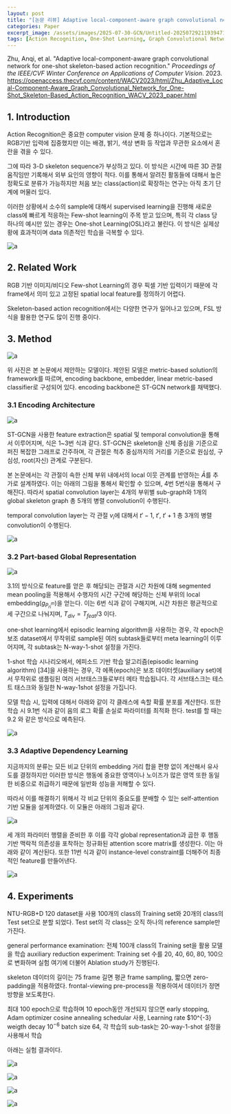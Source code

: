 ```yaml
---
layout: post
title: "[논문 리뷰] Adaptive local-component-aware graph convolutional network for one-shot skeleton-based action recognition"
categories: Paper
excerpt_image: /assets/images/2025-07-30-GCN/Untitled-20250729211939471.webp
tags: [Action Recognition, One-Shot Learning, Graph Convolutional Network]
---
```


Zhu, Anqi, et al. "Adaptive local-component-aware graph convolutional network for one-shot skeleton-based action recognition." _Proceedings of the IEEE/CVF Winter Conference on Applications of Computer Vision_. 2023. https://openaccess.thecvf.com/content/WACV2023/html/Zhu_Adaptive_Local-Component-Aware_Graph_Convolutional_Network_for_One-Shot_Skeleton-Based_Action_Recognition_WACV_2023_paper.html

## 1. Introduction

Action Recognition은 중요한 computer vision 문제 중 하나이다. 기본적으로는 RGB기반 입력에 집중했지만 이는 배경, 밝기, 색상 변화 등 작업과 무관한 요소에서 혼란을 겪을 수 있다.

그에 따라 3-D skeleton sequence가 부상하고 있다. 이 방식은 시간에 따른 3D 관절 움직임만 기록해서 외부 요인의 영향이 적다. 이를 통해서 알려진 활동들에 대해서 높은 정확도로 분류가 가능하지만 처음 보는 class(action)로 확장하는 연구는 아직 초기 단계에 머물러 있다.

이러한 상황에서 소수의 sample에 대해서 supervised learning을 진행해 새로운 class에 빠르게 적응하는 Few-shot learning이 주목 받고 있으며, 특히 각 class 당 하나의 예시만 있는 경우는 One-shot Learning(OSL)라고 불린다. 이 방식은 실제상황에 효과적이며 data 의존적인 학습을 극복할 수 있다.

![a](/assets/images/2025-07-30-GCN/Untitled-20250729211939471.webp)


## 2. Related Work

RGB 기반 이미지/비디오 Few-shot Learning의 경우 픽셀 기반 입력이기 때문에 각 frame에서 의미 있고 고정된 spatial local feature를 정의하기 어렵다. 

Skeleton-based action recognition에서는 다양한 연구가 일어나고 있으며, FSL 방식을 활용한 연구도 많이 진행 중이다.


## 3. Method

![a](/assets/images/2025-07-30-GCN/Untitled-20250729214659684.webp)

위 사진은 본 논문에서 제안하는 모델이다. 제안된 모델은 metric-based solution의 framework를 따르며, encoding backbone, embedder, linear metric-based classifier로 구성되어 있다. encoding backbone은 ST-GCN network를 채택했다. 


### 3.1 Encoding Architecture

![a](/assets/images/2025-07-30-GCN/aa.png)

ST-GCN을 사용한 feature extraction은 spatial 및 temporal convolution을 통해서 이루어지며, 식은 1~3번 식과 같다. ST-GCN은 skeleton을 신체 중심을 기준으로 퍼진 복잡한 그래프로 간주하며, 각 관절은 척추 중심까지의 거리를 기준으로 원심성, 구심성, root(자신) 관계로 구분된다. 

본 논문에서는 각 관절이 속한 신체 부위 내에서의 local 이웃 관계를 반영하는 $\bar{A}$를 추가로 설계하였다. 이는 아래의 그림을 통해서 확인할 수 있으며, 4번 5번식을 통해서 구해진다. 따라서 spatial convolution layer는 4개의 부위별 sub-graph와 1개의 global skeleton graph 총 5개의 병렬 convolution이 수행된다. 

temporal convolution layer는 각 관절 $v_i$에 대해서 $t' - 1$, $t'$, $t'+1$ 총 3개의 병렬 convolution이 수행된다. 

![a](/assets/images/2025-07-30-GCN/Untitled-20250729214728611.webp)

### 3.2 Part-based Global Representation

![a](/assets/images/2025-07-30-GCN/bb.png)

3.1의 방식으로 feature를 얻은 후 해당되는 관절과 시간 차원에 대해 segmented mean pooling을 적용해서 수행자의 시간 구간에 해당하는 신체 부위의 local embedding($g_{P^m_{ri}}$)을 얻는다. 이는 6번 식과 같이 구해지며, 시간 차원은 평균적으로 세 구간으로 나눠지며, $T_{div} = T_{feat} / 3$ 이다.

one-shot learning에서 episodic learning algorithm을 사용하는 경우, 각 epoch은 보조 dataset에서 무작위로 sample된 여러 subtask들로부터 meta learning이 이루어지며, 각 subtask는 N-way-1-shot 설정을 가진다. 

1-shot 학습 시나리오에서, 에피소드 기반 학습 알고리즘(episodic learning algorithm) [34]을 사용하는 경우, 각 에폭(epoch)은 보조 데이터셋(auxiliary set)에서 무작위로 샘플링된 여러 서브태스크들로부터 메타 학습됩니다. 각 서브태스크는 테스트 태스크와 동일한 N-way-1shot 설정을 가집니다.

모델 학습 시, 입력에 대해서 아래와 같이 각 클래스에 속할 확률 분포를 계산한다. 또한 학습 시 9.1번 식과 같이 음의 로그 확률 손실로 파라미터를 최적화 한다. test를 할 때는 9.2 와 같은 방식으로 예측된다.

![a](/assets/images/2025-07-30-GCN/cc.png)

### 3.3 Adaptive Dependency Learning

지금까지의 분류는 모든 비교 단위의 embedding 거리 합을 편향 없이 계산해서 유사도를 결정하지만 이러한 방식은 행동에 중요한 영역이나 노이즈가 많은 영역 또한 동일한 비중으로 취급하기 때문에 일반화 성능을 저해할 수 있다.

따라서 이를 해결하기 위해서 각 비교 단위의 중요도를 분배할 수 있는 self-attention 기반 모듈을 설계하였다. 이 모듈은 아래의 그림과 같다. 

![a](/assets/images/2025-07-30-GCN/Untitled-20250730131903029.webp)


세 개의 파라미터 행렬을 준비한 후 이를 각각 global representation과 곱한 후 행동 기반 맥락적 의존성을 포착하는 정규화된 attention score matrix를 생성한다. 이는 아래와 같이 계산된다. 또한 11번 식과 같이 instance-level constraint를 더해주어 최종적인 feature를 만들어낸다.

![a](/assets/images/2025-07-30-GCN/dd.png)

## 4. Experiments

NTU-RGB+D 120 dataset을 사용 100개의 class의 Training set와 20개의 class의 Test set으로 분할 되었다. Test set의 각 class는 오직 하나의 reference sample만 가진다.

general performance examination: 전체 100개 class의 Training set을 활용 모델을 학습
auxiliary reduction experiment: Training set 수를 20, 40, 60, 80, 100으로 변화하며 실험
여기에 더불어 Ablation study가 진행된다.

skeleton 데이터의 길이는 75 frame 길면 평균 frame sampling, 짧으면 zero-padding을 적용하였다. frontal-viewing pre-process을 적용하여서 데이터가 정면 방향을 보도록한다.

최대 100 epoch으로 학습하며 10 epoch동안 개선되지 않으면 early stopping, Adam optimizer cosine annealing schedular 사용, Learning rate $10^{-3} weigth decay $10^{-6}$
batch size 64, 각 학습의 sub-task는 20-way-1-shot 설정을 사용해서 학습

아래는 실험 결과이다.

![a](/assets/images/2025-07-30-GCN/Untitled-20250730135443670.webp)

![a](/assets/images/2025-07-30-GCN/Untitled-20250730135457904.webp)

![a](/assets/images/2025-07-30-GCN/Untitled-20250730135508379.webp)

![a](/assets/images/2025-07-30-GCN/Untitled-20250730135527990.webp)
